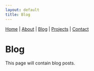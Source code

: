 ```yaml
---
layout: default
title: Blog
---
```


<nav>
  <a href="{{ '/' | relative_url }}">Home</a> |
  <a href="{{ '/about' | relative_url }}">About</a> |
  <a href="{{ '/blog' | relative_url }}">Blog</a> |
  <a href="{{ '/projects' | relative_url }}">Projects</a> |
  <a href="{{ '/contact' | relative_url }}">Contact</a>
</nav>

# Blog

This page will contain blog posts.
